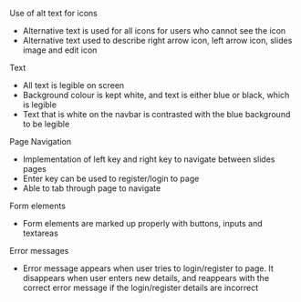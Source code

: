 Use of alt text for icons
- Alternative text is used for all icons for users who cannot see the icon
- Alternative text used to describe right arrow icon, left arrow icon, slides image and edit icon

Text
- All text is legible on screen
- Background colour is kept white, and text is either blue or black, which is legible 
- Text that is white on the navbar is contrasted with the blue background to be legible

Page Navigation
- Implementation of left key and right key to navigate between slides pages
- Enter key can be used to register/login to page
- Able to tab through page to navigate

Form elements
- Form elements are marked up properly with buttons, inputs and textareas

Error messages
- Error message appears when user tries to login/register to page. It disappears when user enters
new details, and reappears with the correct error message if the login/register details are incorrect
